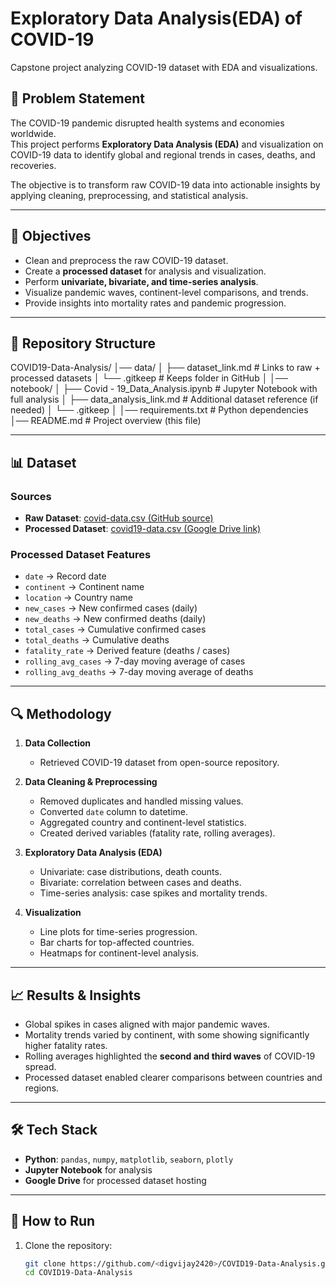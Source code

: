 # Exploratory Data Analysis(EDA) of COVID-19 
Capstone project analyzing COVID-19 dataset with EDA and visualizations.

## 📌 Problem Statement
The COVID-19 pandemic disrupted health systems and economies worldwide.  
This project performs **Exploratory Data Analysis (EDA)** and visualization on COVID-19 data to identify global and regional trends in cases, deaths, and recoveries.  

The objective is to transform raw COVID-19 data into actionable insights by applying cleaning, preprocessing, and statistical analysis.

---

## 🎯 Objectives
- Clean and preprocess the raw COVID-19 dataset.  
- Create a **processed dataset** for analysis and visualization.  
- Perform **univariate, bivariate, and time-series analysis**.  
- Visualize pandemic waves, continent-level comparisons, and trends.  
- Provide insights into mortality rates and pandemic progression.  

---

## 📂 Repository Structure

COVID19-Data-Analysis/
│── data/
│    ├── dataset_link.md              # Links to raw + processed datasets
│    └── .gitkeep                     # Keeps folder in GitHub
│
│── notebook/
│    ├── Covid - 19_Data_Analysis.ipynb # Jupyter Notebook with full analysis
│    ├── data_analysis_link.md        # Additional dataset reference (if needed)
│    └── .gitkeep
│
│── requirements.txt                  # Python dependencies
│── README.md                         # Project overview (this file)



---

## 📊 Dataset

### Sources
- **Raw Dataset**: [covid-data.csv (GitHub source)](https://raw.githubusercontent.com/SR1608/Datasets/main/covid-data.csv)  
- **Processed Dataset**: [covid19-data.csv (Google Drive link)](https://drive.google.com/file/d/13HT01DAlO-JWNIA7aCER4S5LvpfZZupo/view?usp=sharing)  
### Processed Dataset Features
- `date` → Record date  
- `continent` → Continent name  
- `location` → Country name  
- `new_cases` → New confirmed cases (daily)  
- `new_deaths` → New confirmed deaths (daily)  
- `total_cases` → Cumulative confirmed cases  
- `total_deaths` → Cumulative deaths  
- `fatality_rate` → Derived feature (deaths / cases)  
- `rolling_avg_cases` → 7-day moving average of cases  
- `rolling_avg_deaths` → 7-day moving average of deaths  

---

## 🔍 Methodology
1. **Data Collection**  
   - Retrieved COVID-19 dataset from open-source repository.  

2. **Data Cleaning & Preprocessing**  
   - Removed duplicates and handled missing values.  
   - Converted `date` column to datetime.  
   - Aggregated country and continent-level statistics.  
   - Created derived variables (fatality rate, rolling averages).  

3. **Exploratory Data Analysis (EDA)**  
   - Univariate: case distributions, death counts.  
   - Bivariate: correlation between cases and deaths.  
   - Time-series analysis: case spikes and mortality trends.  

4. **Visualization**  
   - Line plots for time-series progression.  
   - Bar charts for top-affected countries.  
   - Heatmaps for continent-level analysis.  

---

## 📈 Results & Insights
- Global spikes in cases aligned with major pandemic waves.  
- Mortality trends varied by continent, with some showing significantly higher fatality rates.  
- Rolling averages highlighted the **second and third waves** of COVID-19 spread.  
- Processed dataset enabled clearer comparisons between countries and regions.  

---

## 🛠️ Tech Stack
- **Python**: `pandas`, `numpy`, `matplotlib`, `seaborn`, `plotly`  
- **Jupyter Notebook** for analysis  
- **Google Drive** for processed dataset hosting  

---

## 🚀 How to Run
1. Clone the repository:  
   ```bash
   git clone https://github.com/<digvijay2420>/COVID19-Data-Analysis.git
   cd COVID19-Data-Analysis
